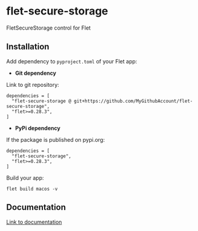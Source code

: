 # flet-secure-storage
FletSecureStorage control for Flet

## Installation

Add dependency to `pyproject.toml` of your Flet app:

* **Git dependency**

Link to git repository:

```
dependencies = [
  "flet-secure-storage @ git+https://github.com/MyGithubAccount/flet-secure-storage",
  "flet>=0.28.3",
]
```

* **PyPi dependency**  

If the package is published on pypi.org:

```
dependencies = [
  "flet-secure-storage",
  "flet>=0.28.3",
]
```

Build your app:
```
flet build macos -v
```

## Documentation

[Link to documentation](https://MyGithubAccount.github.io/flet-secure-storage/)
